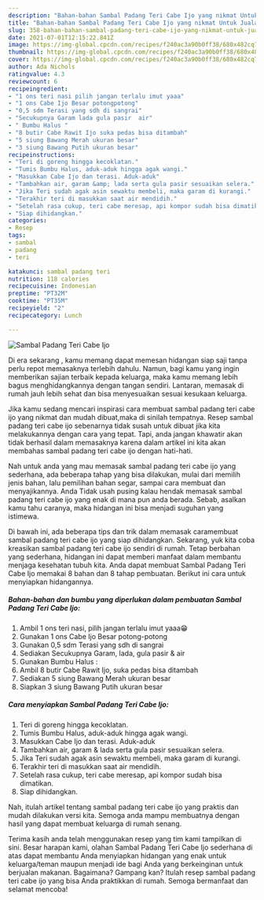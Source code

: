 ```yaml
---
description: "Bahan-bahan Sambal Padang Teri Cabe Ijo yang nikmat Untuk Jualan"
title: "Bahan-bahan Sambal Padang Teri Cabe Ijo yang nikmat Untuk Jualan"
slug: 358-bahan-bahan-sambal-padang-teri-cabe-ijo-yang-nikmat-untuk-jualan
date: 2021-07-01T12:15:22.841Z
image: https://img-global.cpcdn.com/recipes/f240ac3a90b0ff38/680x482cq70/sambal-padang-teri-cabe-ijo-foto-resep-utama.jpg
thumbnail: https://img-global.cpcdn.com/recipes/f240ac3a90b0ff38/680x482cq70/sambal-padang-teri-cabe-ijo-foto-resep-utama.jpg
cover: https://img-global.cpcdn.com/recipes/f240ac3a90b0ff38/680x482cq70/sambal-padang-teri-cabe-ijo-foto-resep-utama.jpg
author: Ada Nichols
ratingvalue: 4.3
reviewcount: 6
recipeingredient:
- "1 ons teri nasi pilih jangan terlalu imut yaaa"
- "1 ons Cabe Ijo Besar potongpotong"
- "0,5 sdm Terasi yang sdh di sangrai"
- "Secukupnya Garam lada gula pasir  air"
- " Bumbu Halus "
- "8 butir Cabe Rawit Ijo suka pedas bisa ditambah"
- "5 siung Bawang Merah ukuran besar"
- "3 siung Bawang Putih ukuran besar"
recipeinstructions:
- "Teri di goreng hingga kecoklatan."
- "Tumis Bumbu Halus, aduk-aduk hingga agak wangi."
- "Masukkan Cabe Ijo dan terasi. Aduk-aduk"
- "Tambahkan air, garam &amp; lada serta gula pasir sesuaikan selera."
- "Jika Teri sudah agak asin sewaktu membeli, maka garam di kurangi."
- "Terakhir teri di masukkan saat air mendidih."
- "Setelah rasa cukup, teri cabe meresap, api kompor sudah bisa dimatikan."
- "Siap dihidangkan."
categories:
- Resep
tags:
- sambal
- padang
- teri

katakunci: sambal padang teri 
nutrition: 118 calories
recipecuisine: Indonesian
preptime: "PT32M"
cooktime: "PT35M"
recipeyield: "2"
recipecategory: Lunch

---
```



![Sambal Padang Teri Cabe Ijo](https://img-global.cpcdn.com/recipes/f240ac3a90b0ff38/680x482cq70/sambal-padang-teri-cabe-ijo-foto-resep-utama.jpg)

Di era  sekarang , kamu memang dapat memesan hidangan siap saji tanpa perlu repot memasaknya terlebih dahulu. Namun, bagi kamu yang ingin memberikan sajian terbaik kepada keluarga, maka kamu memang lebih bagus menghidangkannya dengan tangan sendiri. Lantaran, memasak di rumah jauh lebih sehat dan bisa menyesuaikan sesuai kesukaan keluarga.

Jika kamu sedang mencari inspirasi cara membuat sambal padang teri cabe ijo yang nikmat dan mudah dibuat,maka di sinilah tempatnya. Resep sambal padang teri cabe ijo  sebenarnya tidak susah untuk dibuat jika kita melakukannya dengan cara yang tepat. Tapi, anda jangan khawatir akan tidak berhasil dalam memasaknya 
karena dalam artikel ini kita akan membahas sambal padang teri cabe ijo dengan hati-hati.  



Nah untuk anda yang mau memasak sambal padang teri cabe ijo yang sederhana, ada beberapa tahap yang bisa dilakukan, mulai dari memilih jenis bahan, lalu pemilihan bahan segar, sampai cara membuat dan menyajikannya. Anda Tidak usah pusing kalau hendak memasak sambal padang teri cabe ijo yang enak di mana pun anda berada. Sebab, asalkan kamu  tahu caranya, maka hidangan ini bisa menjadi suguhan yang istimewa.

Di bawah ini, ada beberapa tips dan trik dalam memasak caramembuat sambal padang teri cabe ijo yang siap dihidangkan. Sekarang, yuk kita coba kreasikan sambal padang teri cabe ijo sendiri di rumah. Tetap berbahan yang sederhana, hidangan ini dapat memberi manfaat dalam membantu menjaga kesehatan tubuh kita. Anda dapat membuat Sambal Padang Teri Cabe Ijo memakai 8 bahan dan 8 tahap pembuatan. Berikut ini cara untuk menyiapkan hidangannya.

<!--inarticleads1-->

##### Bahan-bahan dan bumbu yang diperlukan dalam pembuatan Sambal Padang Teri Cabe Ijo:

1. Ambil 1 ons teri nasi, pilih jangan terlalu imut yaaa😁
1. Gunakan 1 ons Cabe Ijo Besar potong-potong
1. Gunakan 0,5 sdm Terasi yang sdh di sangrai
1. Sediakan Secukupnya Garam, lada, gula pasir &amp; air
1. Gunakan  Bumbu Halus :
1. Ambil 8 butir Cabe Rawit Ijo, suka pedas bisa ditambah
1. Sediakan 5 siung Bawang Merah ukuran besar
1. Siapkan 3 siung Bawang Putih ukuran besar




<!--inarticleads2-->

##### Cara menyiapkan Sambal Padang Teri Cabe Ijo:

1. Teri di goreng hingga kecoklatan.
1. Tumis Bumbu Halus, aduk-aduk hingga agak wangi.
1. Masukkan Cabe Ijo dan terasi. Aduk-aduk
1. Tambahkan air, garam &amp; lada serta gula pasir sesuaikan selera.
1. Jika Teri sudah agak asin sewaktu membeli, maka garam di kurangi.
1. Terakhir teri di masukkan saat air mendidih.
1. Setelah rasa cukup, teri cabe meresap, api kompor sudah bisa dimatikan.
1. Siap dihidangkan.




Nah, itulah artikel tentang  sambal padang teri cabe ijo  yang praktis dan mudah dilakukan versi kita. Semoga anda mampu membuatnya dengan hasil yang dapat membuat keluarga di rumah senang. 

Terima kasih anda telah menggunakan resep yang tim kami tampilkan di sini. Besar harapan kami, olahan  Sambal Padang Teri Cabe Ijo sederhana di atas dapat membantu Anda menyiapkan hidangan yang enak untuk keluarga/teman maupun menjadi ide bagi Anda yang berkeinginan untuk berjualan makanan. Bagaimana? Gampang kan? Itulah resep sambal padang teri cabe ijo yang bisa Anda praktikkan di rumah. Semoga bermanfaat dan selamat mencoba!

